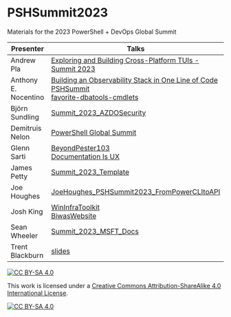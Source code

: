 # PSHSummit2023
Materials for the 2023 PowerShell + DevOps Global Summit



|Presenter           |Talks                                                                                                                                                                                                                                                                                                                                                                                                                                                              |
|-|-|
|Andrew Pla          |[Exploring and Building Cross-Platform TUIs - Summit 2023](https://github.com/devops-collective-inc/PSHSummit2023/andrew-pla-cross-platform-tuis/Exploring%20and%20Building%20Cross-Platform%20TUIs%20-%20Summit%202023.pptx)                                                                                                                                                                                                                                      |
|Anthony E. Nocentino|[Building an Observability Stack in One Line of Code PSHSummit](https://github.com/devops-collective-inc/PSHSummit2023/anthony-nocentino/Building%20an%20Observability%20Stack%20in%20One%20Line%20of%20Code/Building%20an%20Observability%20Stack%20in%20One%20Line%20of%20Code%20PSHSummit.pdf)<br/>[favorite-dbatools-cmdlets](https://github.com/devops-collective-inc/PSHSummit2023/anthony-nocentino/favorite-dbatools-cmdlets/favorite-dbatools-cmdlets.pdf)|
|Björn Sundling      |[Summit_2023_AZDOSecurity](https://github.com/devops-collective-inc/PSHSummit2023/Bjorn%20Sundling/Summit_2023_AZDOSecurity.zip)                                                                                                                                                                                                                                                                                                                                   |
|Demitruis Nelon     |[PowerShell Global Summit](https://github.com/devops-collective-inc/PSHSummit2023/Demitrius%20Nelon/PowerShell%20Global%20Summit.zip)                                                                                                                                                                                                                                                                                                                              |
|Glenn Sarti         |[BeyondPester103](https://github.com/devops-collective-inc/PSHSummit2023/Glenn-Sarti-Beyond-Pester-103/BeyondPester103.zip)<br/>[Documentation Is UX](https://github.com/devops-collective-inc/PSHSummit2023/Glenn-Sarti-Documentation-Is-Ux/Documentation%20Is%20UX.zip)                                                                                                                                                                                          |
|James Petty         |[Summit_2023_Template](https://github.com/devops-collective-inc/PSHSummit2023/Summit_2023_Template.pptx)                                                                                                                                                                                                                                                                                                                                                           |
|Joe Houghes         |[JoeHoughes_PSHSummit2023_FromPowerCLItoAPI](https://github.com/devops-collective-inc/PSHSummit2023/JoeHoughes/JoeHoughes_PSHSummit2023_FromPowerCLItoAPI.zip)                                                                                                                                                                                                                                                                                                     |
|Josh King           |[WinInfraToolkit](https://github.com/devops-collective-inc/PSHSummit2023/Josh-King-Superpowered-Windows-Infrastructure-Toolkit/WinInfraToolkit.pptx)<br/>[BiwasWebsite](https://github.com/devops-collective-inc/PSHSummit2023/Josh-King-Superpowered-Windows-Infrastructure-Toolkit/Demos/files/BiwasWebsite.zip)                                                                                                                                                 |
|Sean Wheeler        |[Summit_2023_MSFT_Docs](https://github.com/devops-collective-inc/PSHSummit2023/sdwheeler/Summit_2023_MSFT_Docs.pptx)                                                                                                                                                                                                                                                                                                                                               |
|Trent Blackburn     |[slides](https://github.com/devops-collective-inc/PSHSummit2023/PowerShell%20on%20AWS%20CloudShell%20by%20Trent%20Blackburn/slides.pdf)                                                                                                                                                                                                                                                                                                                            |



[![CC BY-SA 4.0][cc-by-sa-shield]][cc-by-sa]

This work is licensed under a
[Creative Commons Attribution-ShareAlike 4.0 International License][cc-by-sa].

[![CC BY-SA 4.0][cc-by-sa-image]][cc-by-sa]

[cc-by-sa]: http://creativecommons.org/licenses/by-sa/4.0/
[cc-by-sa-image]: https://licensebuttons.net/l/by-sa/4.0/88x31.png
[cc-by-sa-shield]: https://img.shields.io/badge/License-CC%20BY--SA%204.0-lightgrey.svg
